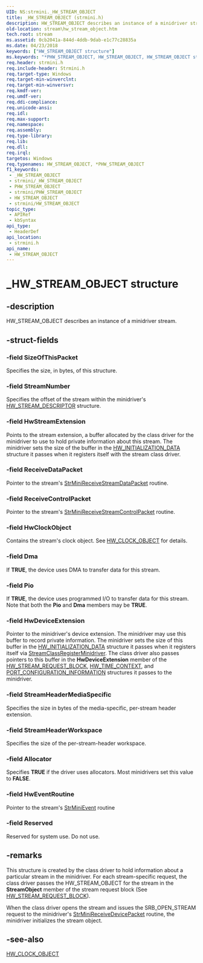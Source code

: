 ```yaml
---
UID: NS:strmini._HW_STREAM_OBJECT
title: _HW_STREAM_OBJECT (strmini.h)
description: HW_STREAM_OBJECT describes an instance of a minidriver stream.
old-location: stream\hw_stream_object.htm
tech.root: stream
ms.assetid: 0cb2041a-844d-4ddb-9dab-e1c77c28835a
ms.date: 04/23/2018
keywords: ["HW_STREAM_OBJECT structure"]
ms.keywords: "*PHW_STREAM_OBJECT, HW_STREAM_OBJECT, HW_STREAM_OBJECT structure [Streaming Media Devices], PHW_STREAM_OBJECT, PHW_STREAM_OBJECT structure pointer [Streaming Media Devices], _HW_STREAM_OBJECT, strclass-struct_c409633a-dccd-4f70-a412-0da08feeae43.xml, stream.hw_stream_object, strmini/HW_STREAM_OBJECT, strmini/PHW_STREAM_OBJECT"
req.header: strmini.h
req.include-header: Strmini.h
req.target-type: Windows
req.target-min-winverclnt: 
req.target-min-winversvr: 
req.kmdf-ver: 
req.umdf-ver: 
req.ddi-compliance: 
req.unicode-ansi: 
req.idl: 
req.max-support: 
req.namespace: 
req.assembly: 
req.type-library: 
req.lib: 
req.dll: 
req.irql: 
targetos: Windows
req.typenames: HW_STREAM_OBJECT, *PHW_STREAM_OBJECT
f1_keywords:
 - _HW_STREAM_OBJECT
 - strmini/_HW_STREAM_OBJECT
 - PHW_STREAM_OBJECT
 - strmini/PHW_STREAM_OBJECT
 - HW_STREAM_OBJECT
 - strmini/HW_STREAM_OBJECT
topic_type:
 - APIRef
 - kbSyntax
api_type:
 - HeaderDef
api_location:
 - strmini.h
api_name:
 - HW_STREAM_OBJECT
---
```


# _HW_STREAM_OBJECT structure


## -description

HW_STREAM_OBJECT describes an instance of a minidriver stream.

## -struct-fields

### -field SizeOfThisPacket

Specifies the size, in bytes, of this structure.

### -field StreamNumber

Specifies the offset of the stream within the minidriver's <a href="https://docs.microsoft.com/windows-hardware/drivers/ddi/strmini/ns-strmini-_hw_stream_descriptor">HW_STREAM_DESCRIPTOR</a> structure.

### -field HwStreamExtension

Points to the stream extension, a buffer allocated by the class driver for the minidriver to use to hold private information about this stream. The minidriver sets the size of the buffer in the <a href="https://docs.microsoft.com/windows-hardware/drivers/ddi/strmini/ns-strmini-_hw_initialization_data">HW_INITIALIZATION_DATA</a> structure it passes when it registers itself with the stream class driver.

### -field ReceiveDataPacket

Pointer to the stream's <a href="https://docs.microsoft.com/windows-hardware/drivers/ddi/strmini/nc-strmini-phw_receive_device_srb">StrMiniReceiveStreamDataPacket</a> routine.

### -field ReceiveControlPacket

Pointer to the stream's <a href="https://docs.microsoft.com/previous-versions/ff568467(v=vs.85)">StrMiniReceiveStreamControlPacket</a> routine.

### -field HwClockObject

Contains the stream's clock object. See <a href="https://docs.microsoft.com/windows-hardware/drivers/ddi/strmini/ns-strmini-_hw_clock_object">HW_CLOCK_OBJECT</a> for details.

### -field Dma

If <b>TRUE</b>, the device uses DMA to transfer data for this stream.

### -field Pio

If <b>TRUE</b>, the device uses programmed I/O to transfer data for this stream. Note that both the <b>Pio</b> and <b>Dma</b> members may be <b>TRUE</b>.

### -field HwDeviceExtension

Pointer to the minidriver's device extension. The minidriver may use this buffer to record private information. The minidriver sets the size of this buffer in the <a href="https://docs.microsoft.com/windows-hardware/drivers/ddi/strmini/ns-strmini-_hw_initialization_data">HW_INITIALIZATION_DATA</a> structure it passes when it registers itself via <a href="https://docs.microsoft.com/windows-hardware/drivers/ddi/strmini/nf-strmini-streamclassregisteradapter">StreamClassRegisterMinidriver</a>. The class driver also passes pointers to this buffer in the <b>HwDeviceExtension</b> member of the <a href="https://docs.microsoft.com/windows-hardware/drivers/ddi/strmini/ns-strmini-_hw_stream_request_block">HW_STREAM_REQUEST_BLOCK</a>, <a href="https://docs.microsoft.com/windows-hardware/drivers/ddi/strmini/ns-strmini-_hw_time_context">HW_TIME_CONTEXT</a>, and <a href="https://docs.microsoft.com/windows-hardware/drivers/ddi/strmini/ns-strmini-_port_configuration_information">PORT_CONFIGURATION_INFORMATION</a> structures it passes to the minidriver.

### -field StreamHeaderMediaSpecific

Specifies the size in bytes of the media-specific, per-stream header extension.

### -field StreamHeaderWorkspace

Specifies the size of the per-stream-header workspace.

### -field Allocator

Specifies <b>TRUE</b> if the driver uses allocators. Most minidrivers set this value to <b>FALSE</b>.

### -field HwEventRoutine

Pointer to the stream's <a href="https://docs.microsoft.com/windows-hardware/drivers/ddi/strmini/nc-strmini-phw_event_routine">StrMiniEvent</a> routine

### -field Reserved

Reserved for system use. Do not use.

## -remarks

This structure is created by the class driver to hold information about a particular stream in the minidriver. For each stream-specific request, the class driver passes the HW_STREAM_OBJECT for the stream in the <b>StreamObject</b> member of the stream request block (See <a href="https://docs.microsoft.com/windows-hardware/drivers/ddi/strmini/ns-strmini-_hw_stream_request_block">HW_STREAM_REQUEST_BLOCK</a>). 

When the class driver opens the stream and issues the SRB_OPEN_STREAM request to the minidriver's <a href="https://docs.microsoft.com/windows-hardware/drivers/ddi/strmini/nc-strmini-phw_receive_device_srb">StrMiniReceiveDevicePacket</a> routine, the minidriver initializes the stream object.

## -see-also

<a href="https://docs.microsoft.com/windows-hardware/drivers/ddi/strmini/ns-strmini-_hw_clock_object">HW_CLOCK_OBJECT</a>

